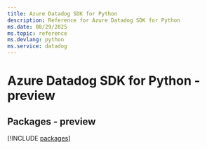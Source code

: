 ```yaml
---
title: Azure Datadog SDK for Python
description: Reference for Azure Datadog SDK for Python
ms.date: 08/29/2025
ms.topic: reference
ms.devlang: python
ms.service: datadog
---
```

# Azure Datadog SDK for Python - preview
## Packages - preview
[!INCLUDE [packages](datadog-index.md)]